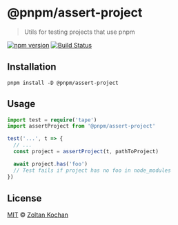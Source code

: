 # @pnpm/assert-project

> Utils for testing projects that use pnpm

[![npm version](https://img.shields.io/npm/v/@pnpm/assert-project.svg)](https://www.npmjs.com/package/@pnpm/assert-project) [![Build Status](https://img.shields.io/travis/pnpm/assert-project/master.svg)](https://travis-ci.org/pnpm/assert-project)

## Installation

```
pnpm install -D @pnpm/assert-project
```

## Usage

```ts
import test = require('tape')
import assertProject from '@pnpm/assert-project'

test('...', t => {
  // ...
  const project = assertProject(t, pathToProject)

  await project.has('foo')
  // Test fails if project has no foo in node_modules
})
```

## License

[MIT](./LICENSE) © [Zoltan Kochan](https://www.kochan.io/)
